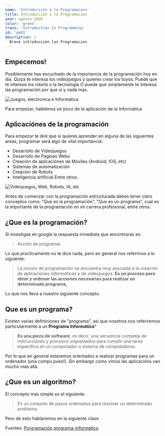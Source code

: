 ```yaml
---
name: 'Introducción a la Programacion'
title: Introducción a la Programacion
year: agosto 2020
color: 'green'
trans: 'Introduction to Programming'
id: 'pe01'
description: |
  Breve introducción las Programacion
---
```


## Empecemos!
Posiblemente has escuchado de la importancia de la programación hoy en día.
Quiza te interesa los videojuegos y quieres crear los tuyos. Puede que te interese los robots o la tecnologia
O puede que simplemente te interesa las programación por que sí y nada mas.

![Juegos, electronica e Informatica]()

Para empezar, hablemos un poco de la aplicación de la Informática

## Aplicaciónes de la programación
Para empezar te diré que si quieres aprender en alguna de las siguientes areas, programar será algo de vital importancia:
- Desarrollo de Videojuegos
- Desarrollo de Paginas Webs
- Creación de aplicaciónes de Moviles (Android, IOS, etc)
- Sistemas de automatización
- Creación de Robots
- Inteligencia artificial
Entre otros.

![Videojuegos, Web, Robots, IA, etc]()

Antes de comenzar con la programación estructurada debes tener claro conceptos como: "Que es la programación", "Que es un programa", cual es la importante de la programación en mi carrera profesional, entre otros.


## ¿Que es la programación?
Si investigas en google la respuesta inmediata que encontraras es:
> Acción de programar.

Lo que practicamente no te dice nada, pero en general nos referimos a lo siguiente:
>  La noción de programación se encuentra muy asociada a la creación de aplicaciones *informáticas* y de *videojuegos*.  **Es un proceso para *idear y ordenar* las acciones necesarias para realizar un determinado programa,**

Lo que nos lleva a nuestro siguiente concepto.
## Que es un programa?
Existen varias definiciones de "programa", así que nosotros nos referiremos particularmente a un **Programa Informático**"
> **Es una pieza de software**, es decir, una secuencia compleja de instrucciones y procesos orquestados para cumplir una tarea específica en un computador o sistema de computadores.  
  
  Por lo que en general estaremos orientados a realizar programas para un ordenador (una compu pues!). Sin embargo como vimos las aplicacións van mucho mas allá.
## ¿Que es un algoritmo?
El concepto mas simple es el siguiente:
>Es un conjunto de pasos ordenados para resolver un determinado problema.

Pero de esto hablaremos en la siguiente clase




Fuentes:
[Programación](https://es.wikipedia.org/wiki/Programaci%C3%B3n)
[programa-informatico](https://concepto.de/programa-informatico/)